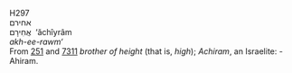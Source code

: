 H297  
אחירם  
אֲחִירָם ‎ ‘ăchı̂yrâm  
*akh-ee-rawm‘*  
From [251](h0251) and [7311](h7311) *brother* *of* *height* (that is,
*high*); *Achiram*, an Israelite: - Ahiram.  
